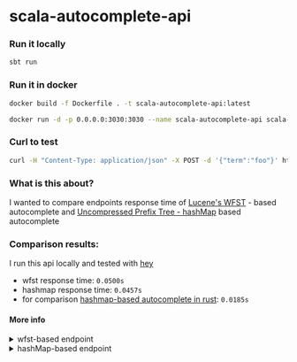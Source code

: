 # scala-autocomplete-api

### Run it locally
```bash
sbt run
```

### Run it in docker
```bash
docker build -f Dockerfile . -t scala-autocomplete-api:latest
```
```bash
docker run -d -p 0.0.0.0:3030:3030 --name scala-autocomplete-api scala-autocomplete-api
```

### Curl to test
```bash
curl -H "Content-Type: application/json" -X POST -d '{"term":"foo"}' http://0.0.0.0:8080/autocomplete/wfst
```

### What is this about?
I wanted to compare endpoints response time of [Lucene's WFST](https://lucene.apache.org/core/6_1_0/suggest/org/apache/lucene/search/suggest/fst/WFSTCompletionLookup.html) - based autocomplete and [Uncompressed Prefix Tree - hashMap](https://github.com/subpath/rust-autocomplete-poc) based autocomplete 

### Comparison results: 
I run this api locally and tested with [hey](https://github.com/rakyll/hey)

* wfst response time: `0.0500s`
* hashmap response time: `0.0457s`
* for comparison [hashmap-based autocomplete in rust](https://github.com/subpath/rust-autocomplete-api): `0.0185s`
#### More info
<details>
  <summary>wfst-based endpoint</summary>

command: 
```bash
hey -n 10000 -c 200 http://0.0.0.0:3030/autocomplete/wfst -H "Content-Type: application/json" -X POST -d '{"term":"ap"}'
```

output:
```bash
Summary:
  Total:	4.2287 secs
  Slowest:	3.9930 secs
  Fastest:	0.0014 secs
  Average:	0.0500 secs
  Requests/sec:	2364.8065

  Total data:	479808 bytes
  Size/request:	48 bytes

Response time histogram:
  0.001 [1]	|
  0.401 [9818]	|■■■■■■■■■■■■■■■■■■■■■■■■■■■■■■■■■■■■■■■■
  0.800 [18]	|
  1.199 [21]	|
  1.598 [12]	|
  1.997 [20]	|
  2.396 [23]	|
  2.796 [17]	|
  3.195 [22]	|
  3.594 [20]	|
  3.993 [24]	|


Latency distribution:
  10% in 0.0041 secs
  25% in 0.0053 secs
  50% in 0.0074 secs
  75% in 0.0108 secs
  90% in 0.0176 secs
  95% in 0.0267 secs
  99% in 2.1708 secs

Details (average, fastest, slowest):
  DNS+dialup:	0.0002 secs, 0.0014 secs, 3.9930 secs
  DNS-lookup:	0.0000 secs, 0.0000 secs, 0.0000 secs
  req write:	0.0000 secs, 0.0000 secs, 0.0142 secs
  resp wait:	0.0496 secs, 0.0013 secs, 3.9769 secs
  resp read:	0.0000 secs, 0.0000 secs, 0.0010 secs

Status code distribution:
  [405]	9996 responses

Error distribution:
  [1]	Get "http://0.0.0.0:3030/autocomplete/wfst": read tcp 127.0.0.1:59308->127.0.0.1:3030: read: connection reset by peer
  [1]	Get "http://0.0.0.0:3030/autocomplete/wfst": read tcp 127.0.0.1:59310->127.0.0.1:3030: read: connection reset by peer
  [1]	Get "http://0.0.0.0:3030/autocomplete/wfst": read tcp 127.0.0.1:59311->127.0.0.1:3030: read: connection reset by peer
  [1]	Get "http://0.0.0.0:3030/autocomplete/wfst": read tcp 127.0.0.1:59312->127.0.0.1:3030: read: connection reset by peer

```


</details>

<details>
  <summary>hashMap-based endpoint</summary>

command:
```bash
hey -n 10000 -c 200 http://0.0.0.0:3030/autocomplete/hashmap -H "Content-Type: application/json" -X POST -d '{"term":"ap"}'
```

output:
```bash
Summary:
  Total:	3.7984 secs
  Slowest:	3.6009 secs
  Fastest:	0.0016 secs
  Average:	0.0457 secs
  Requests/sec:	2632.6863

  Total data:	480000 bytes
  Size/request:	48 bytes

Response time histogram:
  0.002 [1]	|
  0.362 [9823]	|■■■■■■■■■■■■■■■■■■■■■■■■■■■■■■■■■■■■■■■■
  0.721 [13]	|
  1.081 [21]	|
  1.441 [20]	|
  1.801 [20]	|
  2.161 [19]	|
  2.521 [21]	|
  2.881 [22]	|
  3.241 [18]	|
  3.601 [22]	|


Latency distribution:
  10% in 0.0046 secs
  25% in 0.0061 secs
  50% in 0.0084 secs
  75% in 0.0119 secs
  90% in 0.0164 secs
  95% in 0.0209 secs
  99% in 1.8262 secs

Details (average, fastest, slowest):
  DNS+dialup:	0.0003 secs, 0.0016 secs, 3.6009 secs
  DNS-lookup:	0.0000 secs, 0.0000 secs, 0.0000 secs
  req write:	0.0000 secs, 0.0000 secs, 0.0161 secs
  resp wait:	0.0452 secs, 0.0015 secs, 3.5780 secs
  resp read:	0.0000 secs, 0.0000 secs, 0.0016 secs

Status code distribution:
  [405]	10000 responses
```

</details>
